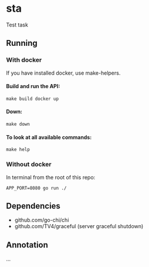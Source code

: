# sta
Test task

## Running

### With docker

If you have installed docker, use make-helpers.

#### Build and run the API:
```
make build docker up
```

#### Down:
```
make down
```

#### To look at all available commands:
```
make help
```

### Without docker
In terminal from the root of this repo:
```
APP_PORT=8080 go run ./
```

## Dependencies
- github.com/go-chi/chi
- github.com/TV4/graceful (server graceful shutdown)

## Annotation
...